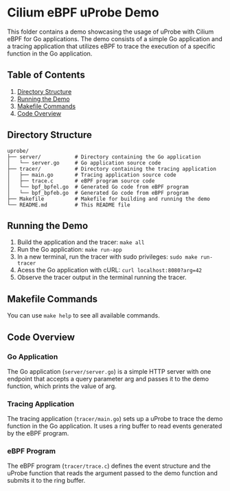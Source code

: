 # Cilium eBPF uProbe Demo

This folder contains a demo showcasing the usage of uProbe with Cilium eBPF for Go applications.
The demo consists of a simple Go application and a tracing application that utilizes eBPF to trace the execution of a specific function in the Go application.

## Table of Contents
1. [Directory Structure](#directory-structure)
2. [Running the Demo](#running-the-demo)
3. [Makefile Commands](#makefile-commands)
4. [Code Overview](#code-overview)

## Directory Structure
```
uprobe/
├── server/           # Directory containing the Go application
│   └── server.go     # Go application source code
├── tracer/           # Directory containing the tracing application
│   ├── main.go       # Tracing application source code
│   ├── trace.c       # eBPF program source code
│   └── bpf_bpfel.go  # Generated Go code from eBPF program
│   └── bpf_bpfeb.go  # Generated Go code from eBPF program
├── Makefile          # Makefile for building and running the demo
└── README.md         # This README file
```

## Running the Demo
1.	Build the application and the tracer:
``make all``
2. Run the Go application:
``make run-app``
3. In a new terminal, run the tracer with sudo privileges:
``sudo make run-tracer``
4. Acess the Go application with cURL:
``curl localhost:8080?arg=42``
5. Observe the tracer output in the terminal running the tracer.

## Makefile Commands
You can use `make help` to see all available commands.

## Code Overview

### Go Application
The Go application (`server/server.go`) is a simple HTTP server with one endpoint that accepts a query parameter arg and passes it to the demo function, which prints the value of arg.

### Tracing Application
The tracing application (`tracer/main.go`) sets up a uProbe to trace the demo function in the Go application. It uses a ring buffer to read events generated by the eBPF program.

### eBPF Program
The eBPF program (`tracer/trace.c`) defines the event structure and the uProbe function that reads the argument passed to the demo function and submits it to the ring buffer.
